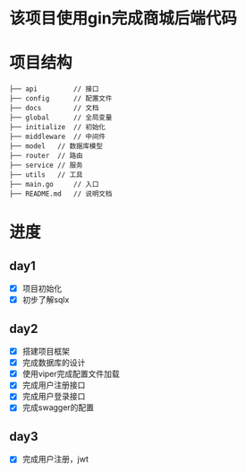# 该项目使用gin完成商城后端代码

# 项目结构
```
├── api         // 接口
├── config      // 配置文件
├── docs        // 文档 
├── global      // 全局变量
├── initialize  // 初始化
├── middleware  // 中间件
├── model   // 数据库模型
├── router  // 路由
├── service // 服务
├── utils   // 工具
├── main.go     // 入口
├── README.md   // 说明文档
```
# 进度
## day1
- [x] 项目初始化
- [x] 初步了解sqlx

## day2
- [x] 搭建项目框架
- [x] 完成数据库的设计
- [x] 使用viper完成配置文件加载
- [x] 完成用户注册接口
- [x] 完成用户登录接口
- [x] 完成swagger的配置

## day3
- [x] 完成用户注册，jwt